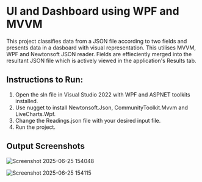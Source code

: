 # UI and Dashboard using WPF and MVVM

This project classifies data from a JSON file according to two fields and presents data in a dasboard with visual representation. This utilises MVVM, WPF and Newtonsoft JSON reader. Fields are effieciently merged into the resultant JSON file which is actively viewed in the application's Results tab.

## Instructions to Run:
1. Open the sln file in Visual Studio 2022 with WPF and ASPNET toolkits installed.
2. Use nugget to install Newtonsoft.Json, CommunityToolkit.Mvvm and LiveCharts.Wpf.
3. Change the Readings.json file with your desired input file.
4. Run the project.

## Output Screenshots

![Screenshot 2025-06-25 154048](https://github.com/user-attachments/assets/611e175b-53e5-48d4-a786-44ac2587aec3)

![Screenshot 2025-06-25 154115](https://github.com/user-attachments/assets/d23cfaab-7788-4c10-828b-1077aed71a57)
